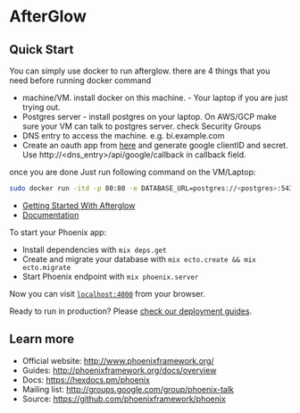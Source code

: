# AfterGlow
## Quick Start
You can simply use docker to run afterglow. there are 4 things that you need before running docker command
* machine/VM. install docker on this machine. - Your laptop if you are just trying out.
* Postgres server - install postgres on your laptop. On AWS/GCP make sure your VM can talk to postgres server. check Security Groups
* DNS entry to access the machine.  e.g. bi.example.com 
* Create an oauth app from [here](https://console.developers.google.com/) and generate google clientID and secret. Use http://<dns_entry>/api/google/callback in callback field.

once you are done Just run following command on the VM/Laptop:
```bash
sudo docker run -itd -p 80:80 -e DATABASE_URL=postgres://<postgres>:5432/afterglow -e AG_APP_ROOT=http://<dns.entry>/ -e AG_GOOGLE_DOMAIN=<google domain to authorize> -e AG_GOOGLE_CLIENT_ID=<google oauth client ID> -e AG_GOOGLE_CLIENT_SECRET=<google client secret> -e AG_ADMIN_EMAIL=<initial_admin_email> adityau/afterglow:0.16.2-goauth-1
```



* [Getting Started With Afterglow](http://getafterglow.in/index.php/documentation/getting-started-with-afterglow/)
* [Documentation](http://getafterglow.in/index.php/documentation/)


To start your Phoenix app:

  * Install dependencies with `mix deps.get`
  * Create and migrate your database with `mix ecto.create && mix ecto.migrate`
  * Start Phoenix endpoint with `mix phoenix.server`

Now you can visit [`localhost:4000`](http://localhost:4000) from your browser.

Ready to run in production? Please [check our deployment guides](http://www.phoenixframework.org/docs/deployment).

## Learn more

  * Official website: http://www.phoenixframework.org/
  * Guides: http://phoenixframework.org/docs/overview
  * Docs: https://hexdocs.pm/phoenix
  * Mailing list: http://groups.google.com/group/phoenix-talk
  * Source: https://github.com/phoenixframework/phoenix
